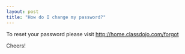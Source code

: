 ```yaml
---
layout: post
title: "How do I change my password?"
---
```

To reset your password please visit http://home.classdojo.com/forgot

Cheers!
